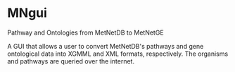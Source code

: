 # MNgui
Pathway and Ontologies from MetNetDB to MetNetGE

A GUI that allows a user to convert MetNetDB's pathways and gene ontological data into XGMML and XML formats, respectively.
The organisms and pathways are queried over the internet.
